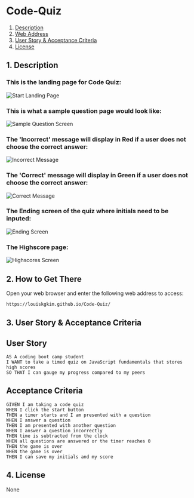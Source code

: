 # Code-Quiz

1. [ Description ](#desc)
2. [ Web Address ](#web-address)
3. [ User Story & Acceptance Criteria ](#us&uc)
4. [ License ](#license)

<a name="desc"></a>
## 1. Description

### This is the landing page for Code Quiz:
 ![Start Landing Page](https://user-images.githubusercontent.com/115679155/204164919-2148101e-bb56-4080-880a-69f555773cc7.png)

### This is what a sample question page would look like:
![Sample Question Screen](https://user-images.githubusercontent.com/115679155/204164922-43c172f1-d2f7-44a1-8029-16636ec2ea15.png)

### The 'Incorrect' message will display in Red if a user does not choose the correct answer:
![Incorrect Message](https://user-images.githubusercontent.com/115679155/204164923-30ec70cf-939b-4c52-9af4-b51f9225bbf1.png)

### The 'Correct' message will display in Green if a user does not choose the correct answer:
![Correct Message](https://user-images.githubusercontent.com/115679155/204164926-1140d6c9-8386-4989-9a43-128d4c73d9dd.png)

### The Ending screen of the quiz where initials need to be inputed:
![Ending Screen](https://user-images.githubusercontent.com/115679155/204164932-e9ec93b7-3406-4c7a-beed-cf9af9abe292.png)

### The Highscore page:
![Highscores Screen](https://user-images.githubusercontent.com/115679155/204164936-7335dc42-208e-42ac-8a80-5d8d494ec901.png)


## 2. How to Get There

Open your web browser and enter the following web address to access:

```html
https://louiskgkim.github.io/Code-Quiz/
```

<a name="us&uc"></a>
## 3. User Story & Acceptance Criteria

## User Story

```
AS A coding boot camp student
I WANT to take a timed quiz on JavaScript fundamentals that stores high scores
SO THAT I can gauge my progress compared to my peers
```

## Acceptance Criteria

```
GIVEN I am taking a code quiz
WHEN I click the start button
THEN a timer starts and I am presented with a question
WHEN I answer a question
THEN I am presented with another question
WHEN I answer a question incorrectly
THEN time is subtracted from the clock
WHEN all questions are answered or the timer reaches 0
THEN the game is over
WHEN the game is over
THEN I can save my initials and my score
```

<a name="license"></a>
## 4. License
None

<!-- Found this template of a README file online on Google, used previously on past challenge -->
